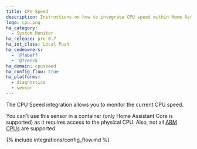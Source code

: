```yaml
---
title: CPU Speed
description: Instructions on how to integrate CPU speed within Home Assistant.
logo: cpu.png
ha_category:
  - System Monitor
ha_release: pre 0.7
ha_iot_class: Local Push
ha_codeowners:
  - '@fabaff'
  - '@frenck'
ha_domain: cpuspeed
ha_config_flow: true
ha_platforms:
  - diagnostics
  - sensor
---
```


The CPU Speed integration allows you to monitor the current CPU speed.

<div class='note warning'>

  You can't use this sensor in a container (only Home Assistant Core is supported) as it requires access to the physical CPU. Also, not all [ARM CPUs](https://github.com/workhorsy/py-cpuinfo/#cpu-support) are supported.

</div>

{% include integrations/config_flow.md %}
